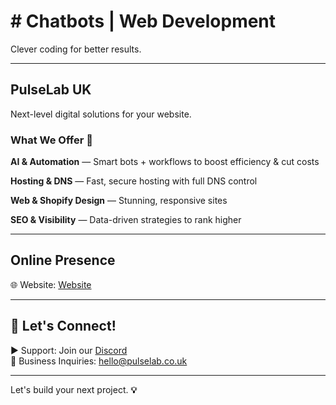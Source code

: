 # # Chatbots | Web Development 

Clever coding for better results.

---

## PulseLab UK

Next-level digital solutions for your website. 

### What We Offer 💼 

**AI & Automation** — Smart bots + workflows to boost efficiency & cut costs

**Hosting & DNS** — Fast, secure hosting with full DNS control 

**Web & Shopify Design** — Stunning, responsive sites

**SEO & Visibility** — Data-driven strategies to rank higher



---

## Online Presence

🌐 Website: [Website](https://pulselab.co.uk)  

---

## 📢 Let's Connect!

▶ Support: Join our [Discord](https://discord.gg/J9kVfvAYeH)  
📧 Business Inquiries: [hello@pulselab.co.uk](mailto:hello@pulseitinnovate.uk)  

---

Let's build your next project. **💡**
